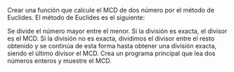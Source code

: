 Crear una función que calcule el MCD de dos número por el método de Euclides. El método de Euclides es el siguiente: 

Se divide el número mayor entre el menor. 
Si la división es exacta, el divisor es el MCD. 
Si la división no es exacta, dividimos el divisor entre el resto obtenido y se continúa de esta forma hasta obtener una división exacta, siendo el último divisor el MCD. 
Crea un programa principal que lea dos números enteros y muestre el MCD. 

